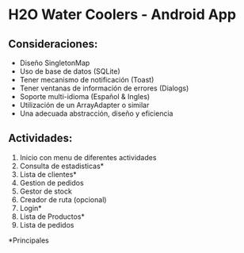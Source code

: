 # H2O Water Coolers - Android App

## Consideraciones:
- Diseño SingletonMap
- Uso de base de datos (SQLite)
- Tener mecanismo de notificación (Toast)
- Tener ventanas de información de errores (Dialogs)
- Soporte multi-idioma (Español & Ingles)
- Utilización de un ArrayAdapter o similar
- Una adecuada abstracción, diseño y eficiencia

## Actividades:
1. Inicio con menu de diferentes actividades
2. Consulta de estadisticas*
3. Lista de clientes*
4. Gestion de pedidos
5. Gestor de stock
6. Creador de ruta (opcional)
7. Login*
8. Lista de Productos*
9. Lista de pedidos

*Principales